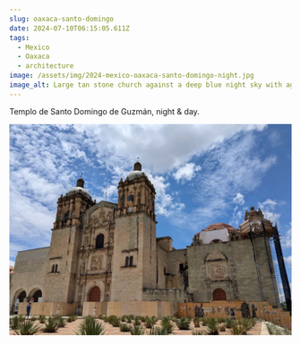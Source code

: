 ```yaml
---
slug: oaxaca-santo-domingo
date: 2024-07-10T06:15:05.611Z
tags:
  - Mexico
  - Oaxaca
  - architecture
image: /assets/img/2024-mexico-oaxaca-santo-domingo-night.jpg
image_alt: Large tan stone church against a deep blue night sky with agave planted in front.
---
```


<span lang="es">Templo de Santo Domingo de Guzmán</span>, night & day.

![Wider angle view of a large tan stone church in bright light against a blue sky with white clouds.](/assets/img/2024-mexico-oaxaca-santo-domingo-day.jpg)
